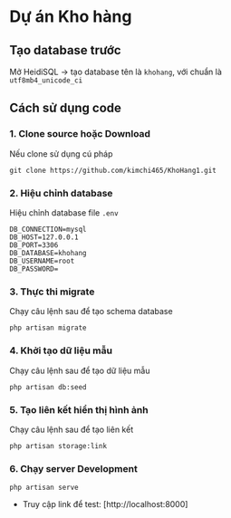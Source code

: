 # Dự án Kho hàng

## Tạo database trước
Mở HeidiSQL -> tạo database tên là `khohang`, với chuẩn là `utf8mb4_unicode_ci`

## Cách sử dụng code
### 1. Clone source hoặc Download
Nếu clone sử dụng cú pháp
```
git clone https://github.com/kimchi465/KhoHang1.git
```

### 2. Hiệu chỉnh database
Hiệu chỉnh database file `.env`
```
DB_CONNECTION=mysql
DB_HOST=127.0.0.1
DB_PORT=3306
DB_DATABASE=khohang
DB_USERNAME=root
DB_PASSWORD=
```

### 3. Thực thi migrate
Chạy câu lệnh sau để tạo schema database
```
php artisan migrate
```

### 4. Khởi tạo dữ liệu mẫu
Chạy câu lệnh sau để tạo dữ liệu mẫu
```
php artisan db:seed
```

### 5. Tạo liên kết hiển thị hình ảnh
Chạy câu lệnh sau để tạo liên kết
```
php artisan storage:link
```

### 6. Chạy server Development
```
php artisan serve
```
- Truy cập link để test: [http://localhost:8000]
